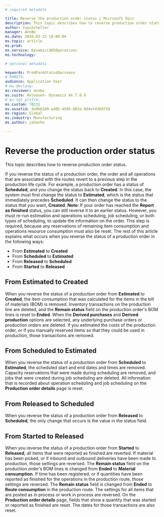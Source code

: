 ```yaml
---
# required metadata

title: Reverse the production order status | Microsoft Docs
description: This topic describes how to reverse production order status. 
author: YuyuScheller
manager: AnnBe
ms.date: 2016-03-23 19:00:04
ms.topic: article
ms.prod: 
ms.service: Dynamics365Operations
ms.technology: 

# optional metadata

keywords: ProdParmStatusDecrease
# ROBOTS: 
audience: Application User
# ms.devlang: 
ms.reviewer: annbe
ms.suite: Released- Dynamics AX 7.0.0
# ms.tgt_pltfrm: 
ms.custom: 70131
ms.assetid: 4a966289-a485-4505-b01e-9d4ef436d710
ms.region: Global
ms.industry: Manufacturing
ms.author: johanho

---
```


# Reverse the production order status

This topic describes how to reverse production order status. 

If you reverse the status of a production order, the order and all operations that are associated with the routes revert to a previous step in the production life cycle. For example, a production order has a status of **Scheduled**, and you change the status back to **Created**. In this case, the system must first change the status to **Estimated**, which is the status that immediately precedes **Scheduled**. It can then change the status to the status that you want, **Created**. **Note:** If your order has reached the **Report as finished** status, you can still reverse it to an earlier status. However, you must re-run estimation and operations scheduling, job scheduling, or both types of scheduling, to update the information on the order. This step is required, because any reservations of remaining item consumption and operations resource consumption must also be reset. The rest of this article explains what occurs when you reverse the status of a production order in the following ways:

-   From **Estimated** to **Created**
-   From **Scheduled** to **Estimated**
-   From **Released** to **Scheduled**
-   From **Started** to **Released**

## From Estimated to Created
When you reverse the status of a production order from **Estimated** to **Created**, the item consumption that was calculated for the items in the bill of materials (BOM) is removed. Inventory transactions on the production line are deleted, and the **Remain status** field on the production order's BOM lines is reset to **Ended**. When the **Derived purchases** and **Derived production** options are selected, any underlying purchase orders or production orders are deleted. If you estimated the costs of the production order, or if you manually reserved items so that they could be used in production, those transactions are removed.

## From Scheduled to Estimated
When you reverse the status of a production order from **Scheduled** to **Estimated**, the scheduled start and end dates and times are removed. Capacity reservations that were made during scheduling are removed, and jobs that were created during job scheduling are deleted. All information that is recorded about operation scheduling and job scheduling on the **Production order details** page is reset.

## From Released to Scheduled
When you reverse the status of a production order from **Released** to **Scheduled**, the only change that occurs is the value in the status field.

## From Started to Released
When you reverse the status of a production order from **Started** to **Released**, all items that were reported as finished are reverted. If material has been picked, or if inbound and outbound deliveries have been made to production, those settings are reversed. The **Remain status** field on the production order’s BOM lines is changed from **Ended** to **Material consumption**. If time has been registered, or if quantities have been reported as finished for the operations in the production route, those settings are reversed. The **Remain status** field is changed from **Ended** to **Route consumption** in the production route. The settings for all items that are posted as in process or work in process are reversed. On the **Production order details** page, fields that show a quantity that was started or reported as finished are reset. The dates for those transactions are also reset.

